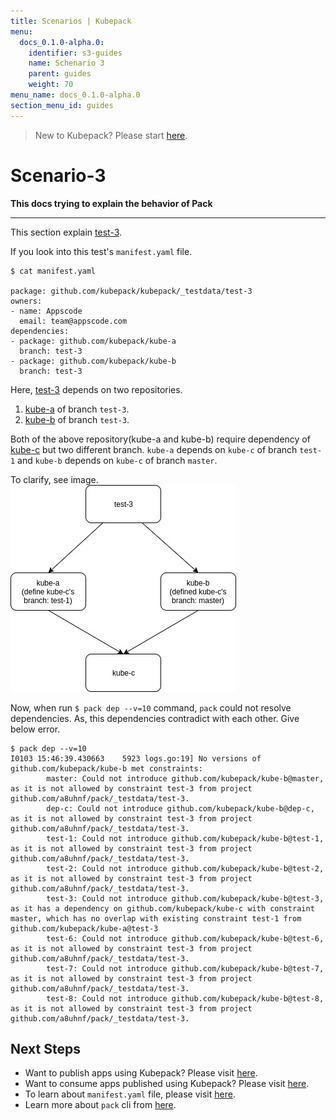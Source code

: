 ```yaml
---
title: Scenarios | Kubepack
menu:
  docs_0.1.0-alpha.0:
    identifier: s3-guides
    name: Schenario 3
    parent: guides
    weight: 70
menu_name: docs_0.1.0-alpha.0
section_menu_id: guides
---
```


> New to Kubepack? Please start [here](/docs/concepts/README.md).

# Scenario-3

**This docs trying to explain the behavior of Pack**
***

This section explain [test-3](https://github.com/kubepack/kubepack/tree/master/_testdata/test-3).

If you look into this test's `manifest.yaml` file.

```console
$ cat manifest.yaml

package: github.com/kubepack/kubepack/_testdata/test-3
owners:
- name: Appscode
  email: team@appscode.com
dependencies:
- package: github.com/kubepack/kube-a
  branch: test-3
- package: github.com/kubepack/kube-b
  branch: test-3
```

Here, [test-3](https://github.com/kubepack/kubepack/tree/master/_testdata/test-3) depends on two repositories.
1. [kube-a](https://github.com/kubepack/kube-a) of branch `test-3`.
2. [kube-b](https://github.com/kubepack/kube-b) of branch `test-3`.

Both of the above repository(kube-a and kube-b) require dependency of
 [kube-c](https://github.com/kubepack/kube-c) but two different branch.
 `kube-a` depends on `kube-c` of branch `test-1` and `kube-b` depends on `kube-c` of branch `master`.

 To clarify, see image.
 ![alt text](/_testdata/test-3/test-3.jpg)

 Now, when run `$ pack dep --v=10` command, `pack` could not resolve dependencies. As, this dependencies contradict with each other.
  Give below error.

  ```console
  $ pack dep --v=10
  I0103 15:46:39.430663    5923 logs.go:19] No versions of github.com/kubepack/kube-b met constraints:
          master: Could not introduce github.com/kubepack/kube-b@master, as it is not allowed by constraint test-3 from project github.com/a8uhnf/pack/_testdata/test-3.
          dep-c: Could not introduce github.com/kubepack/kube-b@dep-c, as it is not allowed by constraint test-3 from project github.com/a8uhnf/pack/_testdata/test-3.
          test-1: Could not introduce github.com/kubepack/kube-b@test-1, as it is not allowed by constraint test-3 from project github.com/a8uhnf/pack/_testdata/test-3.
          test-2: Could not introduce github.com/kubepack/kube-b@test-2, as it is not allowed by constraint test-3 from project github.com/a8uhnf/pack/_testdata/test-3.
          test-3: Could not introduce github.com/kubepack/kube-b@test-3, as it has a dependency on github.com/kubepack/kube-c with constraint master, which has no overlap with existing constraint test-1 from github.com/kubepack/kube-a@test-3
          test-6: Could not introduce github.com/kubepack/kube-b@test-6, as it is not allowed by constraint test-3 from project github.com/a8uhnf/pack/_testdata/test-3.
          test-7: Could not introduce github.com/kubepack/kube-b@test-7, as it is not allowed by constraint test-3 from project github.com/a8uhnf/pack/_testdata/test-3.
          test-8: Could not introduce github.com/kubepack/kube-b@test-8, as it is not allowed by constraint test-3 from project github.com/a8uhnf/pack/_testdata/test-3.
```

## Next Steps

- Want to publish apps using Kubepack? Please visit [here](/docs/concepts/how/publisher.md).
- Want to consume apps published using Kubepack? Please visit [here](/docs/concepts/how/user.md).
- To learn about `manifest.yaml` file, please visit [here](/docs/concepts/how/manifest.md).
- Learn more about `pack` cli from [here](/docs/concepts/how/cli.md).
